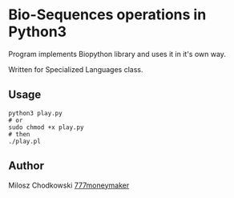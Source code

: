 # Bio-Sequences operations in Python3
Program implements Biopython library and uses it in it's own way.

Written for Specialized Languages class.

Usage
-----
```
python3 play.py
# or 
sudo chmod +x play.py
# then
./play.pl
```

Author
-----
Milosz Chodkowski [777moneymaker](www.github.com/777moneymaker)